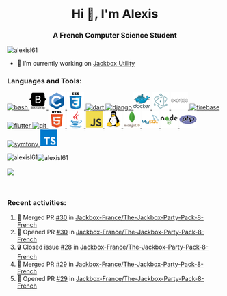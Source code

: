 <h1 align="center">Hi 👋, I'm Alexis</h1>
<h3 align="center">A French Computer Science Student</h3>

<p align="left"> <img src="https://komarev.com/ghpvc/?username=alexisl61&label=Profile%20views&color=0e75b6&style=flat" alt="alexisl61" /> </p>

- 🔭 I’m currently working on [Jackbox Utility](https://github.com/AlexisL61/JackboxUtility)

<h3 align="left">Languages and Tools:</h3>
<p align="left"> <a href="https://www.gnu.org/software/bash/" target="_blank" rel="noreferrer"> <img src="https://www.vectorlogo.zone/logos/gnu_bash/gnu_bash-icon.svg" alt="bash" width="40" height="40"/> </a> <a href="https://getbootstrap.com" target="_blank" rel="noreferrer"> <img src="https://raw.githubusercontent.com/devicons/devicon/master/icons/bootstrap/bootstrap-plain-wordmark.svg" alt="bootstrap" width="40" height="40"/> </a> <a href="https://www.cprogramming.com/" target="_blank" rel="noreferrer"> <img src="https://raw.githubusercontent.com/devicons/devicon/master/icons/c/c-original.svg" alt="c" width="40" height="40"/> </a> <a href="https://www.w3schools.com/css/" target="_blank" rel="noreferrer"> <img src="https://raw.githubusercontent.com/devicons/devicon/master/icons/css3/css3-original-wordmark.svg" alt="css3" width="40" height="40"/> </a> <a href="https://dart.dev" target="_blank" rel="noreferrer"> <img src="https://www.vectorlogo.zone/logos/dartlang/dartlang-icon.svg" alt="dart" width="40" height="40"/> </a> <a href="https://www.djangoproject.com/" target="_blank" rel="noreferrer"> <img src="https://cdn.worldvectorlogo.com/logos/django.svg" alt="django" width="40" height="40"/> </a> <a href="https://www.docker.com/" target="_blank" rel="noreferrer"> <img src="https://raw.githubusercontent.com/devicons/devicon/master/icons/docker/docker-original-wordmark.svg" alt="docker" width="40" height="40"/> </a> <a href="https://www.electronjs.org" target="_blank" rel="noreferrer"> <img src="https://raw.githubusercontent.com/devicons/devicon/master/icons/electron/electron-original.svg" alt="electron" width="40" height="40"/> </a> <a href="https://expressjs.com" target="_blank" rel="noreferrer"> <img src="https://raw.githubusercontent.com/devicons/devicon/master/icons/express/express-original-wordmark.svg" alt="express" width="40" height="40"/> </a> <a href="https://firebase.google.com/" target="_blank" rel="noreferrer"> <img src="https://www.vectorlogo.zone/logos/firebase/firebase-icon.svg" alt="firebase" width="40" height="40"/> </a> <a href="https://flutter.dev" target="_blank" rel="noreferrer"> <img src="https://www.vectorlogo.zone/logos/flutterio/flutterio-icon.svg" alt="flutter" width="40" height="40"/> </a> <a href="https://git-scm.com/" target="_blank" rel="noreferrer"> <img src="https://www.vectorlogo.zone/logos/git-scm/git-scm-icon.svg" alt="git" width="40" height="40"/> </a> <a href="https://www.w3.org/html/" target="_blank" rel="noreferrer"> <img src="https://raw.githubusercontent.com/devicons/devicon/master/icons/html5/html5-original-wordmark.svg" alt="html5" width="40" height="40"/> </a> <a href="https://www.java.com" target="_blank" rel="noreferrer"> <img src="https://raw.githubusercontent.com/devicons/devicon/master/icons/java/java-original.svg" alt="java" width="40" height="40"/> </a> <a href="https://developer.mozilla.org/en-US/docs/Web/JavaScript" target="_blank" rel="noreferrer"> <img src="https://raw.githubusercontent.com/devicons/devicon/master/icons/javascript/javascript-original.svg" alt="javascript" width="40" height="40"/> </a> <a href="https://www.linux.org/" target="_blank" rel="noreferrer"> <img src="https://raw.githubusercontent.com/devicons/devicon/master/icons/linux/linux-original.svg" alt="linux" width="40" height="40"/> </a> <a href="https://www.mongodb.com/" target="_blank" rel="noreferrer"> <img src="https://raw.githubusercontent.com/devicons/devicon/master/icons/mongodb/mongodb-original-wordmark.svg" alt="mongodb" width="40" height="40"/> </a> <a href="https://www.mysql.com/" target="_blank" rel="noreferrer"> <img src="https://raw.githubusercontent.com/devicons/devicon/master/icons/mysql/mysql-original-wordmark.svg" alt="mysql" width="40" height="40"/> </a> <a href="https://nodejs.org" target="_blank" rel="noreferrer"> <img src="https://raw.githubusercontent.com/devicons/devicon/master/icons/nodejs/nodejs-original-wordmark.svg" alt="nodejs" width="40" height="40"/> </a> <a href="https://www.php.net" target="_blank" rel="noreferrer"> <img src="https://raw.githubusercontent.com/devicons/devicon/master/icons/php/php-original.svg" alt="php" width="40" height="40"/> </a> <a href="https://symfony.com" target="_blank" rel="noreferrer"> <img src="https://symfony.com/logos/symfony_black_03.svg" alt="symfony" width="40" height="40"/> </a> <a href="https://www.typescriptlang.org/" target="_blank" rel="noreferrer"> <img src="https://raw.githubusercontent.com/devicons/devicon/master/icons/typescript/typescript-original.svg" alt="typescript" width="40" height="40"/> </a> </p>

<p><img align="left" src="https://github-readme-stats.vercel.app/api?username=alexisl61&show_icons=true&theme=dark&locale=en" alt="alexisl61" /></p>

<p><img align="center" height="190"  src="https://github-readme-stats.vercel.app/api/top-langs?username=alexisl61&show_icons=true&theme=dark&locale=en&layout=compact" alt="alexisl61" /></p>
<p><img align="center" src="https://github-readme-stats.vercel.app/api/wakatime?username=AlexisL&api_domain=wakapi.alexisl.fr&bg_color=1A202C&title_color=FFFFFF&icon_color=2F855A&text_color=ffffff&custom_title=Languages%20used%20last%20week&layout=compact"></p>
</br>

<h3>Recent activities:</h3>

<!--START_SECTION:activity-->
1. 🎉 Merged PR [#30](https://github.com/Jackbox-France/The-Jackbox-Party-Pack-8-French/pull/30) in [Jackbox-France/The-Jackbox-Party-Pack-8-French](https://github.com/Jackbox-France/The-Jackbox-Party-Pack-8-French)
2. 💪 Opened PR [#30](https://github.com/Jackbox-France/The-Jackbox-Party-Pack-8-French/pull/30) in [Jackbox-France/The-Jackbox-Party-Pack-8-French](https://github.com/Jackbox-France/The-Jackbox-Party-Pack-8-French)
3. 🔒 Closed issue [#28](https://github.com/Jackbox-France/The-Jackbox-Party-Pack-8-French/issues/28) in [Jackbox-France/The-Jackbox-Party-Pack-8-French](https://github.com/Jackbox-France/The-Jackbox-Party-Pack-8-French)
4. 🎉 Merged PR [#29](https://github.com/Jackbox-France/The-Jackbox-Party-Pack-8-French/pull/29) in [Jackbox-France/The-Jackbox-Party-Pack-8-French](https://github.com/Jackbox-France/The-Jackbox-Party-Pack-8-French)
5. 💪 Opened PR [#29](https://github.com/Jackbox-France/The-Jackbox-Party-Pack-8-French/pull/29) in [Jackbox-France/The-Jackbox-Party-Pack-8-French](https://github.com/Jackbox-France/The-Jackbox-Party-Pack-8-French)
<!--END_SECTION:activity-->
